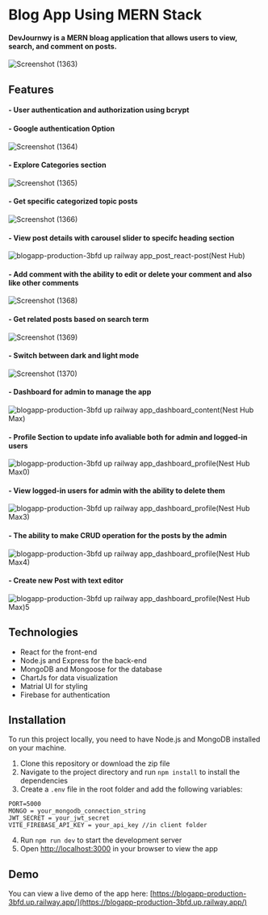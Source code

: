 # Blog App Using MERN Stack

#### DevJournwy is a MERN bloag application that allows users to view, search, and comment on posts.
 ![Screenshot (1363)](https://github.com/user-attachments/assets/610d69e9-8483-4077-82ac-612ad725313c)

## Features

#### - User authentication and authorization using bcrypt
#### - Google authentication Option

 ![Screenshot (1364)](https://github.com/user-attachments/assets/7545c469-cac6-4700-a38f-849406b77b4f)

#### - Explore Categories section
 
 ![Screenshot (1365)](https://github.com/user-attachments/assets/8c04eead-eb4a-4a31-a74f-45e39054ef22)


#### - Get specific categorized topic posts
 
 ![Screenshot (1366)](https://github.com/user-attachments/assets/e49a6339-f621-4c6b-aa7b-f61c0b417b4e)

#### - View post details with carousel slider to specifc heading section

 ![blogapp-production-3bfd up railway app_post_react-post(Nest Hub)](https://github.com/user-attachments/assets/1c3b6756-3284-4dc4-bd6f-0dd4602fa768)

#### - Add comment with the ability to edit or delete your comment and also like other comments 

 ![Screenshot (1368)](https://github.com/user-attachments/assets/0f554391-170b-4b2e-9572-9423513490ee)

#### - Get related posts based on search term

  ![Screenshot (1369)](https://github.com/user-attachments/assets/1c7248a3-0b8d-4f40-8a15-7431aede28de)

#### - Switch between dark and light mode

  ![Screenshot (1370)](https://github.com/user-attachments/assets/ab71e607-eef8-4597-a21d-ad7ba5098eba)

#### - Dashboard for admin to manage the app 

![blogapp-production-3bfd up railway app_dashboard_content(Nest Hub Max)](https://github.com/user-attachments/assets/a5b1e55a-8528-483e-9682-bfb6556d35ec)

#### - Profile Section to update info avaliable both for admin and logged-in users

![blogapp-production-3bfd up railway app_dashboard_profile(Nest Hub Max0)](https://github.com/user-attachments/assets/d3297b55-1669-4069-9f03-5bf5810af796)

#### - View logged-in users for admin with the ability to delete them

![blogapp-production-3bfd up railway app_dashboard_profile(Nest Hub Max3)](https://github.com/user-attachments/assets/ca68dee2-77fb-4b0f-8267-5a27747587c6)

#### - The ability to make CRUD operation for the posts by the admin

![blogapp-production-3bfd up railway app_dashboard_profile(Nest Hub Max4)](https://github.com/user-attachments/assets/4ea4cb07-ebae-429a-a249-b7515923c980)

#### - Create new Post with text editor 

![blogapp-production-3bfd up railway app_dashboard_profile(Nest Hub Max)5](https://github.com/user-attachments/assets/4811d1c2-f8c4-45ab-82f8-67f45f862d88)

## Technologies

- React for the front-end
- Node.js and Express for the back-end
- MongoDB and Mongoose for the database
- ChartJs for data visualization
- Matrial UI for styling
- Firebase for authentication

## Installation

To run this project locally, you need to have Node.js and MongoDB installed on your machine.

1. Clone this repository or download the zip file
2. Navigate to the project directory and run `npm install` to install the dependencies
3. Create a `.env` file in the root folder and add the following variables:

```
PORT=5000
MONGO = your_mongodb_connection_string
JWT_SECRET = your_jwt_secret
VITE_FIREBASE_API_KEY = your_api_key //in client folder
```

4. Run `npm run dev` to start the development server
5. Open [http://localhost:3000](http://localhost:3000) in your browser to view the app

## Demo

You can view a live demo of the app here: [https://blogapp-production-3bfd.up.railway.app/](https://blogapp-production-3bfd.up.railway.app/)

